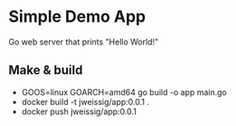 # Simple Demo App

Go web server that prints "Hello World!"

## Make & build

* GOOS=linux GOARCH=amd64 go build -o app main.go
* docker build -t jweissig/app:0.0.1 .
* docker push jweissig/app:0.0.1
